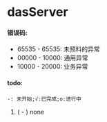 # dasServer
 
#### 错误码:

- 65535 - 65535: 未预料的异常
- 00000 - 10000: 通用异常
- 10000 - 20000: 业务异常

#### todo:

`-: 未开始;√:已完成;o:进行中`

1. ( - ) none